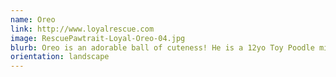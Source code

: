 ```yaml
---
name: Oreo
link: http://www.loyalrescue.com
image: RescuePawtrait-Loyal-Oreo-04.jpg
blurb: Oreo is an adorable ball of cuteness! He is a 12yo Toy Poodle mix.
orientation: landscape
---
```

